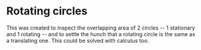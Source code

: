 # Rotating circles
This was created to inspect the overlapping area of 2 circles -- 1 stationary
and 1 rotating -- and to settle the hunch that a rotating circle is the same as
a translating one. This could be solved with calculus too.
